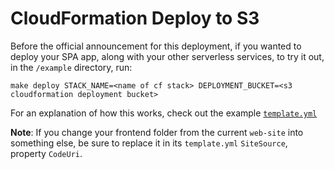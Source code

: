 # CloudFormation Deploy to S3


Before the official announcement for this deployment, if you wanted to deploy your SPA app, along with your other serverless services, to try it out, in the `/example` directory, run:

`make deploy STACK_NAME=<name of cf stack> DEPLOYMENT_BUCKET=<s3 cloudformation deployment bucket>` 

For an explanation of how this works, check out the example [`template.yml`](example/template.yml)

**Note**: If you change your frontend folder from the current `web-site` into something else, be sure to replace it in its `template.yml` `SiteSource`, property `CodeUri`.
